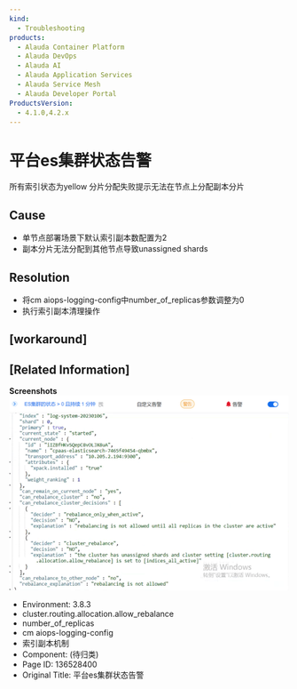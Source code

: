 ```yaml
---
kind:
  - Troubleshooting
products:
  - Alauda Container Platform
  - Alauda DevOps
  - Alauda AI
  - Alauda Application Services
  - Alauda Service Mesh
  - Alauda Developer Portal
ProductsVersion:
  - 4.1.0,4.2.x
---
```

<!-- A type of document that involves encountering a fault, diagnosing it, performing root cause analysis, and providing solutions. -->

# 平台es集群状态告警

所有索引状态为yellow 分片分配失败提示无法在节点上分配副本分片

## Cause
- 单节点部署场景下默认索引副本数配置为2
- 副本分片无法分配到其他节点导致unassigned shards

## Resolution
- 将cm aiops-logging-config中number_of_replicas参数调整为0
- 执行索引副本清理操作

## [workaround]

## [Related Information]
**Screenshots**
![](assets/ping-tai-esji-qun-zhuang-tai-gao-jing/image2023-2-3_10-34-4.png)
![](assets/ping-tai-esji-qun-zhuang-tai-gao-jing/image2023-2-3_10-35-46.png)
- Environment: 3.8.3
- cluster.routing.allocation.allow_rebalance
- number_of_replicas
- cm aiops-logging-config
- 索引副本机制
- Component: (待归类)
- Page ID: 136528400
- Original Title: 平台es集群状态告警

